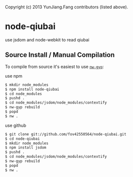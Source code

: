 Copyright (c) 2013 YunJiang.Fang contributors (listed above).

node-qiubai
===========

use jsdom and node-webkit to read qiubai


Source Install / Manual Compilation
-----------------------------------

To compile from source it's easiest to use 
[`nw-gyp`](https://github.com/rogerwang/nw-gyp):

use npm
``` bash
$ mkdir node_modules
$ npm install node-qiubai
$ cd node_modules
$ pushd .
$ cd node_modules/jsdom/node_modules/contextify
$ nw-gyp rebuild
$ popd
$ nw .
```

use github
``` bash
$ git clone git://github.com/fov42550564/node-qiubai.git
$ cd node-qiubai
$ mkdir node_modules
$ npm install jsdom
$ pushd .
$ cd node_modules/jsdom/node_modules/contextify
$ nw-gyp rebuild
$ popd
$ nw .
```
